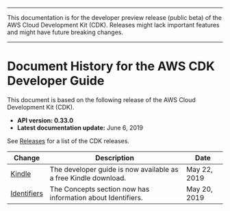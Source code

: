 --------

This documentation is for the developer preview release \(public beta\) of the AWS Cloud Development Kit \(CDK\)\. Releases might lack important features and might have future breaking changes\.

--------

# Document History for the AWS CDK Developer Guide<a name="doc-history"></a>

This document is based on the following release of the AWS Cloud Development Kit \(CDK\)\.
+ **API version: 0\.33\.0**
+ **Latest documentation update:** June 6, 2019

See [Releases](https://github.com/awslabs/aws-cdk/releases) for a list of the CDK releases\.

| Change | Description | Date | 
| --- |--- |--- |
| [Kindle](#doc-history) | The developer guide is now available as a free Kindle download\. | May 22, 2019 | 
| [Identifiers](#doc-history) | The Concepts section now has information about Identifiers\. | May 20, 2019 | 